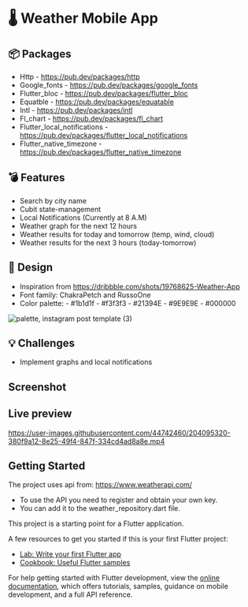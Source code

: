 # :thermometer: Weather Mobile App

## :package: Packages
- Http - https://pub.dev/packages/http
- Google_fonts - https://pub.dev/packages/google_fonts
- Flutter_bloc - https://pub.dev/packages/flutter_bloc
- Equatble - https://pub.dev/packages/equatable
- Intl - https://pub.dev/packages/intl
- Fl_chart - https://pub.dev/packages/fl_chart
- Flutter_local_notifications - https://pub.dev/packages/flutter_local_notifications
- Flutter_native_timezone - https://pub.dev/packages/flutter_native_timezone

## :bomb: Features
- Search by city name
- Cubit state-management
- Local Notifications (Currently at 8 A.M)
- Weather graph for the next 12 hours
- Weather results for today and tomorrow (temp, wind, cloud)
- Weather results for the next 3 hours (today-tomorrow)

## :art: Design
- Inspiration from https://dribbble.com/shots/19768625-Weather-App
- Font family: ChakraPetch and RussoOne
- Color palette: - #1b1d1f - #f3f3f3 - #21394E - #9E9E9E - #000000

![palette, instagram post template (3)](https://user-images.githubusercontent.com/44742460/203862534-db7294a4-df5e-4e70-8177-867f7641825d.png)

## :bulb: Challenges
- Implement graphs and local notifications

## Screenshot

## Live preview


https://user-images.githubusercontent.com/44742460/204095320-380f9a12-8e25-49f4-847f-334cd4ad8a8e.mp4


## Getting Started

The project uses api from: https://www.weatherapi.com/
- To use the API you need to register and obtain your own key. 
- You can add it to the weather_repository.dart file.

This project is a starting point for a Flutter application.

A few resources to get you started if this is your first Flutter project:

- [Lab: Write your first Flutter app](https://docs.flutter.dev/get-started/codelab)
- [Cookbook: Useful Flutter samples](https://docs.flutter.dev/cookbook)

For help getting started with Flutter development, view the
[online documentation](https://docs.flutter.dev/), which offers tutorials,
samples, guidance on mobile development, and a full API reference.
